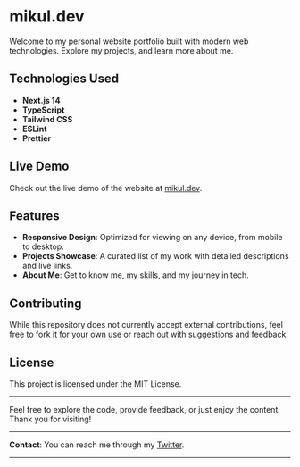 # mikul.dev

Welcome to my personal website portfolio built with modern web technologies. Explore my projects, and learn more about me.

## Technologies Used

- **Next.js 14**
- **TypeScript**
- **Tailwind CSS**
- **ESLint**
- **Prettier**

## Live Demo

Check out the live demo of the website at [mikul.dev](https://mikul-dev.vercel.app/).

## Features

- **Responsive Design**: Optimized for viewing on any device, from mobile to desktop.
- **Projects Showcase**: A curated list of my work with detailed descriptions and live links.
- **About Me**: Get to know me, my skills, and my journey in tech.

## Contributing

While this repository does not currently accept external contributions, feel free to fork it for your own use or reach out with suggestions and feedback.

## License

This project is licensed under the MIT License.

---

Feel free to explore the code, provide feedback, or just enjoy the content. Thank you for visiting!

---

**Contact**: You can reach me through my [Twitter](https://x.com/mmikulski643).

---
